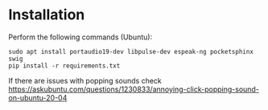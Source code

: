 # Installation

Perform the following commands (Ubuntu):

```
sudo apt install portaudio19-dev libpulse-dev espeak-ng pocketsphinx swig
pip install -r requirements.txt
```

If there are issues with popping sounds check https://askubuntu.com/questions/1230833/annoying-click-popping-sound-on-ubuntu-20-04